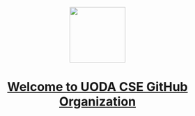 <p align="center">
  <a href="[UODA-CSE](https://github.com/UODA-CSE)">
    <img src="https://avatars.githubusercontent.com/u/114091226?s=1000" height="128">
    <h1 align="center">Welcome to UODA CSE GitHub Organization</h1>
  </a>
</p>
